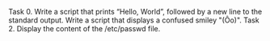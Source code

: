 Task 0. Write a script that prints “Hello, World”, followed by a new line to the standard output.
 Write a script that displays a confused smiley "(Ôo)". 
Task 2. Display the content of the /etc/passwd file. 
